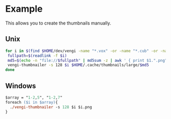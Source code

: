 # Example

This allows you to create the thumbnails manually.

## Unix

```bash
for i in $(find $HOME/dev/vengi -name "*.vox" -or -name "*.cub" -or -name "*.qbt" -or -name "*.qb" -or -name "*.vxl" -or -name "*.vxm"); do
 fullpath=$(readlink -f $i)
 md5=$(echo -n "file://$fullpath" | md5sum -z | awk ' { print $1.".png" }')
 vengi-thumbnailer -s 128 $i $HOME/.cache/thumbnails/large/$md5
done
```

## Windows

```ps
$array = "1-2,5", "1-2,7"
foreach ($i in $array){
  ./vengi-thumbnailer -s 128 $i $i.png
}
```
